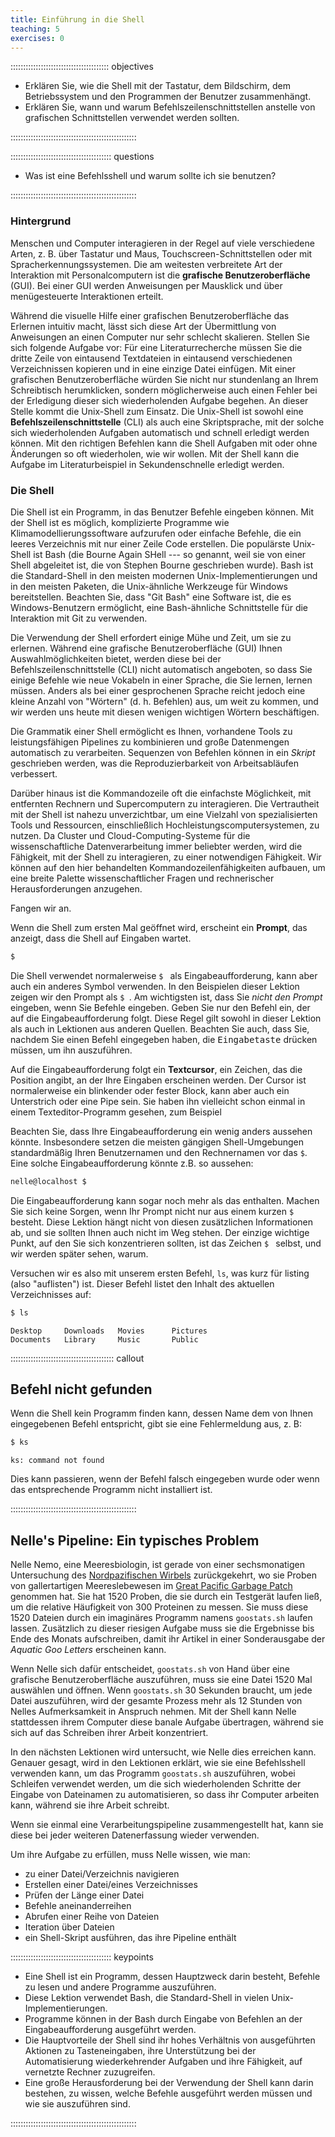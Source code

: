 ```yaml
---
title: Einführung in die Shell
teaching: 5
exercises: 0
---
```



::::::::::::::::::::::::::::::::::::::: objectives

- Erklären Sie, wie die Shell mit der Tastatur, dem Bildschirm, dem Betriebssystem und
  den Programmen der Benutzer zusammenhängt.
- Erklären Sie, wann und warum Befehlszeilenschnittstellen anstelle von grafischen
  Schnittstellen verwendet werden sollten.

::::::::::::::::::::::::::::::::::::::::::::::::::

:::::::::::::::::::::::::::::::::::::::: questions

- Was ist eine Befehlsshell und warum sollte ich sie benutzen?

::::::::::::::::::::::::::::::::::::::::::::::::::

### Hintergrund

Menschen und Computer interagieren in der Regel auf viele verschiedene Arten, z. B. über
Tastatur und Maus, Touchscreen-Schnittstellen oder mit Spracherkennungssystemen. Die am
weitesten verbreitete Art der Interaktion mit Personalcomputern ist die **grafische
Benutzeroberfläche** (GUI). Bei einer GUI werden Anweisungen per Mausklick und über
menügesteuerte Interaktionen erteilt.

Während die visuelle Hilfe einer grafischen Benutzeroberfläche das Erlernen intuitiv
macht, lässt sich diese Art der Übermittlung von Anweisungen an einen Computer nur sehr
schlecht skalieren. Stellen Sie sich folgende Aufgabe vor: Für eine Literaturrecherche
müssen Sie die dritte Zeile von eintausend Textdateien in eintausend verschiedenen
Verzeichnissen kopieren und in eine einzige Datei einfügen. Mit einer grafischen
Benutzeroberfläche würden Sie nicht nur stundenlang an Ihrem Schreibtisch herumklicken,
sondern möglicherweise auch einen Fehler bei der Erledigung dieser sich wiederholenden
Aufgabe begehen. An dieser Stelle kommt die Unix-Shell zum Einsatz. Die Unix-Shell ist
sowohl eine **Befehlszeilenschnittstelle** (CLI) als auch eine Skriptsprache, mit der
solche sich wiederholenden Aufgaben automatisch und schnell erledigt werden können. Mit
den richtigen Befehlen kann die Shell Aufgaben mit oder ohne Änderungen so oft
wiederholen, wie wir wollen. Mit der Shell kann die Aufgabe im Literaturbeispiel in
Sekundenschnelle erledigt werden.

### Die Shell

Die Shell ist ein Programm, in das Benutzer Befehle eingeben können. Mit der Shell ist
es möglich, komplizierte Programme wie Klimamodellierungssoftware aufzurufen oder
einfache Befehle, die ein leeres Verzeichnis mit nur einer Zeile Code erstellen. Die
populärste Unix-Shell ist Bash (die Bourne Again SHell --- so genannt, weil sie von
einer Shell abgeleitet ist, die von Stephen Bourne geschrieben wurde). Bash ist die
Standard-Shell in den meisten modernen Unix-Implementierungen und in den meisten
Paketen, die Unix-ähnliche Werkzeuge für Windows bereitstellen. Beachten Sie, dass "Git
Bash" eine Software ist, die es Windows-Benutzern ermöglicht, eine Bash-ähnliche
Schnittstelle für die Interaktion mit Git zu verwenden.

Die Verwendung der Shell erfordert einige Mühe und Zeit, um sie zu erlernen. Während
eine grafische Benutzeroberfläche (GUI) Ihnen Auswahlmöglichkeiten bietet, werden diese
bei der Befehlszeilenschnittstelle (CLI) nicht automatisch angeboten, so dass Sie einige
Befehle wie neue Vokabeln in einer Sprache, die Sie lernen, lernen müssen. Anders als
bei einer gesprochenen Sprache reicht jedoch eine kleine Anzahl von "Wörtern" (d. h.
Befehlen) aus, um weit zu kommen, und wir werden uns heute mit diesen wenigen wichtigen
Wörtern beschäftigen.

Die Grammatik einer Shell ermöglicht es Ihnen, vorhandene Tools zu leistungsfähigen
Pipelines zu kombinieren und große Datenmengen automatisch zu verarbeiten. Sequenzen von
Befehlen können in ein *Skript* geschrieben werden, was die Reproduzierbarkeit von
Arbeitsabläufen verbessert.

Darüber hinaus ist die Kommandozeile oft die einfachste Möglichkeit, mit entfernten
Rechnern und Supercomputern zu interagieren. Die Vertrautheit mit der Shell ist nahezu
unverzichtbar, um eine Vielzahl von spezialisierten Tools und Ressourcen, einschließlich
Hochleistungscomputersystemen, zu nutzen. Da Cluster und Cloud-Computing-Systeme für die
wissenschaftliche Datenverarbeitung immer beliebter werden, wird die Fähigkeit, mit der
Shell zu interagieren, zu einer notwendigen Fähigkeit. Wir können auf den hier
behandelten Kommandozeilenfähigkeiten aufbauen, um eine breite Palette
wissenschaftlicher Fragen und rechnerischer Herausforderungen anzugehen.

Fangen wir an.

Wenn die Shell zum ersten Mal geöffnet wird, erscheint ein **Prompt**, das anzeigt, dass
die Shell auf Eingaben wartet.

```bash
$
```

Die Shell verwendet normalerweise `$ ` als Eingabeaufforderung, kann aber auch ein
anderes Symbol verwenden. In den Beispielen dieser Lektion zeigen wir den Prompt als `$
`. Am wichtigsten ist, dass Sie *nicht den Prompt* eingeben, wenn Sie Befehle eingeben.
Geben Sie nur den Befehl ein, der auf die Eingabeaufforderung folgt. Diese Regel gilt
sowohl in dieser Lektion als auch in Lektionen aus anderen Quellen. Beachten Sie auch,
dass Sie, nachdem Sie einen Befehl eingegeben haben, die <kbd>Eingabetaste</kbd> drücken
müssen, um ihn auszuführen.

Auf die Eingabeaufforderung folgt ein **Textcursor**, ein Zeichen, das die Position
angibt, an der Ihre Eingaben erscheinen werden. Der Cursor ist normalerweise ein
blinkender oder fester Block, kann aber auch ein Unterstrich oder eine Pipe sein. Sie
haben ihn vielleicht schon einmal in einem Texteditor-Programm gesehen, zum Beispiel

Beachten Sie, dass Ihre Eingabeaufforderung ein wenig anders aussehen könnte.
Insbesondere setzen die meisten gängigen Shell-Umgebungen standardmäßig Ihren
Benutzernamen und den Rechnernamen vor das `$`. Eine solche Eingabeaufforderung könnte
z.B. so aussehen:

```bash
nelle@localhost $
```

Die Eingabeaufforderung kann sogar noch mehr als das enthalten. Machen Sie sich keine
Sorgen, wenn Ihr Prompt nicht nur aus einem kurzen `$ ` besteht. Diese Lektion hängt
nicht von diesen zusätzlichen Informationen ab, und sie sollten Ihnen auch nicht im Weg
stehen. Der einzige wichtige Punkt, auf den Sie sich konzentrieren sollten, ist das
Zeichen `$ ` selbst, und wir werden später sehen, warum.

Versuchen wir es also mit unserem ersten Befehl, `ls`, was kurz für listing (also "auflisten") ist. Dieser
Befehl listet den Inhalt des aktuellen Verzeichnisses auf:

```bash
$ ls
```

```output
Desktop     Downloads   Movies      Pictures
Documents   Library     Music       Public
```

::::::::::::::::::::::::::::::::::::::::: callout

## Befehl nicht gefunden

Wenn die Shell kein Programm finden kann, dessen Name dem von Ihnen eingegebenen Befehl
entspricht, gibt sie eine Fehlermeldung aus, z. B:

```bash
$ ks
```

```output
ks: command not found
```

Dies kann passieren, wenn der Befehl falsch eingegeben wurde oder wenn das entsprechende
Programm nicht installiert ist.


::::::::::::::::::::::::::::::::::::::::::::::::::

## Nelle's Pipeline: Ein typisches Problem

Nelle Nemo, eine Meeresbiologin, ist gerade von einer sechsmonatigen Untersuchung des
[Nordpazifischen Wirbels](https://en.wikipedia.org/wiki/North_Pacific_Gyre)
zurückgekehrt, wo sie Proben von gallertartigen Meereslebewesen im [Great Pacific
Garbage Patch](https://en.wikipedia.org/wiki/Great_Pacific_Garbage_Patch) genommen hat.
Sie hat 1520 Proben, die sie durch ein Testgerät laufen ließ, um die relative Häufigkeit
von 300 Proteinen zu messen. Sie muss diese 1520 Dateien durch ein imaginäres Programm
namens `goostats.sh` laufen lassen. Zusätzlich zu dieser riesigen Aufgabe muss sie die
Ergebnisse bis Ende des Monats aufschreiben, damit ihr Artikel in einer Sonderausgabe
der *Aquatic Goo Letters* erscheinen kann.

Wenn Nelle sich dafür entscheidet, `goostats.sh` von Hand über eine grafische
Benutzeroberfläche auszuführen, muss sie eine Datei 1520 Mal auswählen und öffnen. Wenn
`goostats.sh` 30 Sekunden braucht, um jede Datei auszuführen, wird der gesamte Prozess
mehr als 12 Stunden von Nelles Aufmerksamkeit in Anspruch nehmen. Mit der Shell kann
Nelle stattdessen ihrem Computer diese banale Aufgabe übertragen, während sie sich auf
das Schreiben ihrer Arbeit konzentriert.

In den nächsten Lektionen wird untersucht, wie Nelle dies erreichen kann. Genauer
gesagt, wird in den Lektionen erklärt, wie sie eine Befehlsshell verwenden kann, um das
Programm `goostats.sh` auszuführen, wobei Schleifen verwendet werden, um die sich
wiederholenden Schritte der Eingabe von Dateinamen zu automatisieren, so dass ihr
Computer arbeiten kann, während sie ihre Arbeit schreibt.

Wenn sie einmal eine Verarbeitungspipeline zusammengestellt hat, kann sie diese bei
jeder weiteren Datenerfassung wieder verwenden.

Um ihre Aufgabe zu erfüllen, muss Nelle wissen, wie man:

- zu einer Datei/Verzeichnis navigieren
- Erstellen einer Datei/eines Verzeichnisses
- Prüfen der Länge einer Datei
- Befehle aneinanderreihen
- Abrufen einer Reihe von Dateien
- Iteration über Dateien
- ein Shell-Skript ausführen, das ihre Pipeline enthält

:::::::::::::::::::::::::::::::::::::::: keypoints

- Eine Shell ist ein Programm, dessen Hauptzweck darin besteht, Befehle zu lesen und
  andere Programme auszuführen.
- Diese Lektion verwendet Bash, die Standard-Shell in vielen Unix-Implementierungen.
- Programme können in der Bash durch Eingabe von Befehlen an der Eingabeaufforderung
  ausgeführt werden.
- Die Hauptvorteile der Shell sind ihr hohes Verhältnis von ausgeführten Aktionen zu Tasteneingaben,
  ihre Unterstützung bei der Automatisierung wiederkehrender Aufgaben und ihre Fähigkeit, auf vernetzte Rechner zuzugreifen.
- Eine große Herausforderung bei der Verwendung der Shell kann darin bestehen, zu
  wissen, welche Befehle ausgeführt werden müssen und wie sie auszuführen sind.

::::::::::::::::::::::::::::::::::::::::::::::::::



